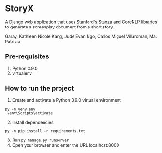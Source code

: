 # StoryX
A Django web application that uses Stanford's Stanza and CoreNLP libraries to generate a screenplay document from a short story. 

Garay, Kathleen Nicole
Kang, Jude Evan
Ngo, Carlos Miguel
Villaroman, Ma. Patricia

## Pre-requisites
1. Python 3.9.0
2. virtualenv

## How to run the project
1. Create and activate a Python 3.9.0 virtual environment
```
py -m venv env
.\env\Scripts\activate
```
2. Install dependencies
```
py -m pip install -r requirements.txt
```
3. Run `py manage.py runserver`
4. Open your browser and enter the URL localhost:8000
